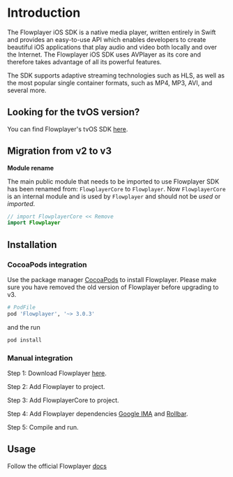 # Introduction

The Flowplayer iOS SDK is a native media player, written entirely in Swift and provides an easy-to-use API which enables developers to create beautiful iOS applications that play audio and video
both locally and over the Internet. The Flowplayer iOS SDK uses AVPlayer as its core and therefore takes advantage of all its powerful features.

The SDK supports adaptive streaming technologies such as HLS, as well as the most popular single container formats, such as MP4, MP3, AVI, and several more.


## Looking for the tvOS version?
You can find Flowplayer's tvOS SDK [here](https://github.com/flowplayer/flowplayer-tvos).


## Migration from v2 to v3

**Module rename**

The main public module that needs to be imported to use Flowplayer SDK has been renamed from:
`FlowplayerCore` to `Flowplayer`. Now `FlowplayerCore` is an internal module and is used by `Flowplayer`
and should not be _used_ or _imported_.

```swift
// import FlowplayerCore << Remove
import Flowplayer
```

## __Installation__

### CocoaPods integration
Use the package manager [CocoaPods](https://cocoapods.org/) to install Flowplayer. Please make sure you have removed the old version of Flowplayer before upgrading to v3.

```bash
# PodFile
pod 'Flowplayer', '~> 3.0.3'
```

and the run

```bash
pod install
```

### Manual integration

Step 1: Download Flowplayer [here](https://github.com/flowplayer/flowplayer-ios/releases).

Step 2: Add Flowplayer to project.

Step 3: Add FlowplayerCore to project.

Step 4: Add Flowplayer dependencies [Google IMA](https://developers.google.com/interactive-media-ads/) and [Rollbar](https://rollbar.com/error-tracking/ios/).

Step 5: Compile and run.

## __Usage__

Follow the official Flowplayer [docs](https://flowplayer.com/developers/ios-sdk/getting-started)
